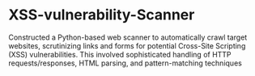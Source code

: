 # XSS-vulnerability-Scanner

Constructed a Python-based web scanner to automatically crawl target websites, scrutinizing links and forms for potential Cross-Site Scripting (XSS) vulnerabilities. This involved sophisticated handling of HTTP requests/responses, HTML parsing, and pattern-matching techniques 
